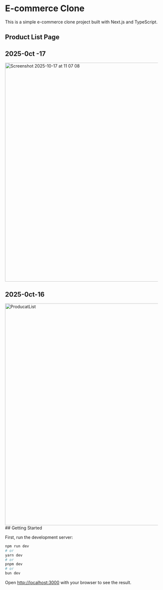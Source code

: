 # E-commerce Clone

This is a simple e-commerce clone project built with Next.js and TypeScript.

## Product List Page
## 2025-0ct -17
<img width="1434" height="721" alt="Screenshot 2025-10-17 at 11 07 08" src="https://github.com/user-attachments/assets/12327cd4-1263-4a24-a0ad-f767e10c0917" />

## 2025-0ct-16
<img width="1435" height="731" alt="ProducatList" src="https://github.com/user-attachments/assets/427b1535-7635-480d-9208-0fc3e481ad65" />
## Getting Started

First, run the development server:

```bash
npm run dev
# or
yarn dev
# or
pnpm dev
# or
bun dev
```

Open [http://localhost:3000](http://localhost:3000) with your browser to see the result.
